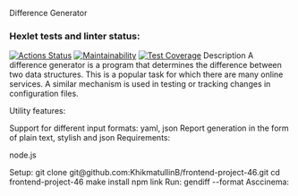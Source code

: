 Difference Generator

### Hexlet tests and linter status:

[![Actions Status](https://github.com/KhikmatullinB/frontend-project-46/actions/workflows/hexlet-check.yml/badge.svg)](https://github.com/KhikmatullinB/frontend-project-46/actions)
[![Maintainability](https://api.codeclimate.com/v1/badges/d103f2d120d5f04ae73c/maintainability)](https://codeclimate.com/github/KhikmatullinB/frontend-project-46/maintainability)
[![Test Coverage](https://api.codeclimate.com/v1/badges/d103f2d120d5f04ae73c/test_coverage)](https://codeclimate.com/github/KhikmatullinB/frontend-project-46/test_coverage)
Description
A difference generator is a program that determines the difference between two data structures. This is a popular task for which there are many online services. A similar mechanism is used in testing or tracking changes in configuration files.

Utility features:

Support for different input formats: yaml, json
Report generation in the form of plain text, stylish and json
Requirements:

<p>node.js</p>
Setup:
git clone git@github.com:KhikmatullinB/frontend-project-46.git
cd frontend-project-46
make install
npm link
Run:
gendiff <file1> <file2> --format <format>
Asccinema:
